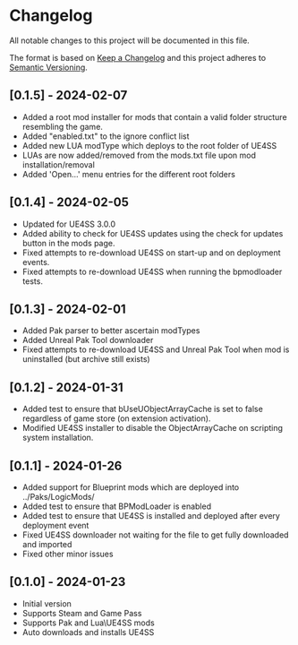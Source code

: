 # Changelog

All notable changes to this project will be documented in this file.

The format is based on [Keep a Changelog](http://keepachangelog.com/) and this project adheres to [Semantic Versioning](http://semver.org/).

## [0.1.5] - 2024-02-07

- Added a root mod installer for mods that contain a valid folder structure resembling the game.
- Added "enabled.txt" to the ignore conflict list
- Added new LUA modType which deploys to the root folder of UE4SS
- LUAs are now added/removed from the mods.txt file upon mod installation/removal
- Added 'Open...' menu entries for the different root folders

## [0.1.4] - 2024-02-05

- Updated for UE4SS 3.0.0
- Added ability to check for UE4SS updates using the check for updates button in the mods page.
- Fixed attempts to re-download UE4SS on start-up and on deployment events.
- Fixed attempts to re-download UE4SS when running the bpmodloader tests.

## [0.1.3] - 2024-02-01

- Added Pak parser to better ascertain modTypes
- Added Unreal Pak Tool downloader
- Fixed attempts to re-download UE4SS and Unreal Pak Tool when mod is uninstalled (but archive still exists)

## [0.1.2] - 2024-01-31

- Added test to ensure that bUseUObjectArrayCache is set to false regardless of game store (on extension activation).
- Modified UE4SS installer to disable the ObjectArrayCache on scripting system installation.

## [0.1.1] - 2024-01-26

- Added support for Blueprint mods which are deployed into ../Paks/LogicMods/
- Added test to ensure that BPModLoader is enabled
- Added test to ensure that UE4SS is installed and deployed after every deployment event
- Fixed UE4SS downloader not waiting for the file to get fully downloaded and imported
- Fixed other minor issues

## [0.1.0] - 2024-01-23

- Initial version
- Supports Steam and Game Pass
- Supports Pak and Lua\UE4SS mods
- Auto downloads and installs UE4SS